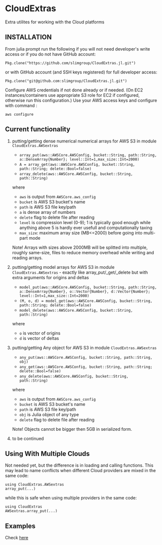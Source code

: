 # CloudExtras

Extra utilites for working with the Cloud platforms

## INSTALLATION

From julia prompt run the following if you will not need developer's write access or if you do not have GitHub account:

```
Pkg.clone("https://github.com/slimgroup/CloudExtras.jl.git")
```

or with GitHub account (and SSH keys registered) for full developer access:

```
Pkg.clone("git@github.com:slimgroup/CloudExtras.jl.git")
```

Configure AWS credentials if not done already or if needed. (On EC2 instances/containers use appropriate S3 role for EC2 if configured, otherwise run this configuration.) Use your AWS access keys and configure with command :

```
aws configure
```


## Current functionality

1. putting/getting dense numerical numerical arrays for AWS S3 in module `CloudExtras.AWSextras`

	- `array_put(aws::AWSCore.AWSConfig, bucket::String, path::String, a::DenseArray{Number}; level::Int=1,max_size::Int=2000)`
	- `A = array_get(aws::AWSCore.AWSConfig, bucket::String, path::String; delete::Bool=false)`
	- `array_delete(aws::AWSCore.AWSConfig, bucket::String, path::String)`

	where
	
	- `aws` is output from `AWSCore.aws_config`
	- `bucket` is AWS S3 bucket's name
	- `path` is AWS S3 file key/path
	- `a` is dense array of numbers
	- `delete` flag to delete file after reading
	- `level` is compression level (0-9); 1 is typically good enough while anything above 5 is hardly ever usefull and computationally taxing
	- `max_size`: maximum array size (MB<=2000) before going into multi-part mode

	Note! Arrays with sizes above 2000MB will be splitted into multiple, roughly same-size, files to reduce memory overhead while writing and reading arrays.

1. putting/getting model arrays for AWS S3 in module `CloudExtras.AWSextras` - exactly like array_put/_get/_delete but with extra arguments for origins and deltas

	- `model_put(aws::AWSCore.AWSConfig, bucket::String, path::String, a::DenseArray{Number}, o::Vector{Number}, d::Vector{Number}; level::Int=1,max_size::Int=2000)`
	- `(M, o, d) = model_get(aws::AWSCore.AWSConfig, bucket::String, path::String; delete::Bool=false)`
	- `model_delete(aws::AWSCore.AWSConfig, bucket::String, path::String)`

	where
	
	- `o` is vector of origins
	- `d` is vector of deltas

1. putting/getting Any object for AWS S3 in module `CloudExtras.AWSextras`

	- `any_put(aws::AWSCore.AWSConfig, bucket::String, path::String, obj)`
	- `any_get(aws::AWSCore.AWSConfig, bucket::String, path::String; delete::Bool=false)`
	- `any_delete(aws::AWSCore.AWSConfig, bucket::String, path::String)`

	where
	
	- `aws` is output from `AWSCore.aws_config`
	- `bucket` is AWS S3 bucket's name
	- `path` is AWS S3 file key/path
	- `obj` is Julia object of any type
	- `delete` flag to delete file after reading

	Note! Objects cannot be bigger then 5GB in serialized form.

2. to be continued


## Using With Multiple Clouds ##

Not needed yet, but the difference is in loading and calling functions. This may lead to name conflicts when different Cloud providers are mixed in the same code:

	using CloudExtras.AWSextras
	array_put(...)

while this is safe when using multiple providers in the same code:

	using CloudExtras
	AWSextras.array_put(...)


## Examples ##

Check [here](examples/)
